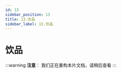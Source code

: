 ```yaml
---
id: 13
sidebar_position: 13
title: 13.饮品
sidebar_label: 13.饮品
---
```


# 饮品

:::warning
**注意**：
我们正在重构本片文档，请稍后查看
:::